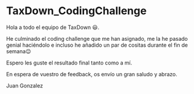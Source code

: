 # TaxDown_CodingChallenge

Hola a todo el equipo de TaxDown 😃.

He culminado el coding challenge que me han asignado, me la he pasado genial haciéndolo e incluso he añadido un par de cositas durante el fin de semana😉

Espero les guste el resultado final tanto como a mí.

En espera de vuestro de feedback, os envío un gran saludo y abrazo.

Juan Gonzalez
